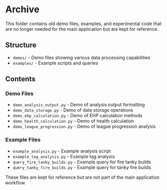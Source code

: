 # Archive

This folder contains old demo files, examples, and experimental code that are no longer needed for the main application but are kept for reference.

## Structure

- `demos/` - Demo files showing various data processing capabilities
- `examples/` - Example scripts and queries

## Contents

### Demo Files
- `demo_analysis_output.py` - Demo of analysis output formatting
- `demo_data_storage.py` - Demo of data storage operations
- `demo_ehp_calculation.py` - Demo of EHP calculation methods
- `demo_health_calculation.py` - Demo of health calculation
- `demo_league_progression.py` - Demo of league progression analysis

### Example Files
- `example_analysis.py` - Example analysis script
- `example_tag_analysis.py` - Example tag analysis
- `query_fire_tanky_builds.py` - Example query for fire tanky builds
- `query_tanky_fire_builds.py` - Example query for tanky fire builds

These files are kept for reference but are not part of the main application workflow.